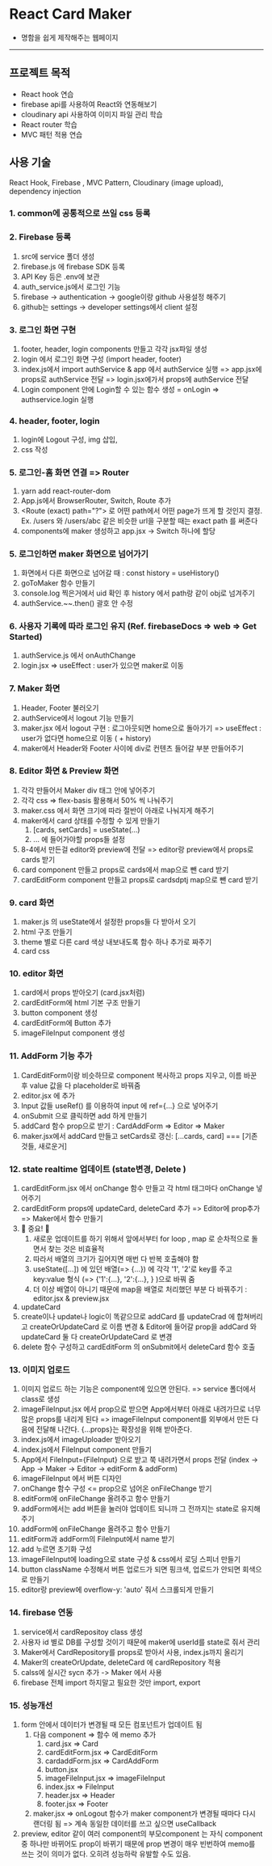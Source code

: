# React Card Maker

- 명함을 쉽게 제작해주는 웹페이지

------

## 프로젝트 목적

- React hook 연습
- firebase api를 사용하여 React와 연동해보기
- cloudinary api 사용하여 이미지 파일 관리 학습
- React router 학습
- MVC 패턴 적용 연습

## 사용 기술

React Hook, Firebase , MVC Pattern, Cloudinary (image upload), dependency injection


### 1. common에 공통적으로 쓰일 css 등록

### 2. Firebase 등록

1. src에 service 폴더 생성
2. firebase.js 에 firebase SDK 등록
3. API Key 등은 .env에 보관
4. auth_service.js에서 로그인 기능
5. firebase -> authentication -> google이랑 github 사용설정 해주기
6. github는 settings -> developer settings에서 client 설정

### 3. 로그인 화면 구현

1. footer, header, login components 만들고 각각 jsx파일 생성
2. login 에서 로그인 화면 구성 (import header, footer)
3. index.js에서 import authService & app 에서 authService 실행 => app.jsx에 props로 authService 전달 => login.jsx에가서 props에 authService 전달
4. Login component 안에 Login할 수 있는 함수 생성 = onLogin => authservice.login 실행

### 4. header, footer, login

1. login에 Logout 구성, img 삽입,
2. css 작성

### 5. 로그인-홈 화면 연결 => Router

1. yarn add react-router-dom
2. App.js에서 BrowserRouter, Switch, Route 추가
3. <Route (exact) path="?"> 로 어떤 path에서 어떤 page가 뜨게 할 것인지 결정. Ex. /users 와 /users/abc 같은 비슷한 url을 구분할 때는 exact path 를 써준다
4. components에 maker 생성하고 app.jsx -> Switch 하나에 할당

### 5. 로그인하면 maker 화면으로 넘어가기

1. 화면에서 다른 화면으로 넘어갈 때 : const history = useHistory()
2. goToMaker 함수 만들기
3. console.log 찍은거에서 uid 확인 후 history 에서 path랑 같이 obj로 넘겨주기
4. authService.~~.then() 괄호 안 수정

### 6. 사용자 기록에 따라 로그인 유지 (Ref. firebaseDocs => web => Get Started)

1. authService.js 에서 onAuthChange
2. login.jsx => useEffect : user가 있으면 maker로 이동

### 7. Maker 화면

1. Header, Footer 불러오기
2. authService에서 logout 기능 만들기
3. maker.jsx 에서 logout 구현 : 로그아웃되면 home으로 돌아가기 => useEffect : user가 없다면 home으로 이동 ( + history)
4. maker에서 Header와 Footer 사이에 div로 컨텐츠 들어갈 부분 만들어주기

### 8. Editor 화면 & Preview 화면

1. 각각 만들어서 Maker div 태그 안에 넣어주기
2. 각각 css => flex-basis 활용해서 50% 씩 나눠주기
3. maker.css 에서 화면 크기에 따라 절반이 아래로 나눠지게 해주기
4. maker에서 card 상태를 수정할 수 있게 만들기
   1. [cards, setCards] = useState(...)
   2. ... 에 들어가야할 props들 설정
5. 8-4에서 만든걸 editor와 preview에 전달 => editor랑 preview에서 props로 cards 받기
6. card component 만들고 props로 cards에서 map으로 뺀 card 받기
7. cardEditForm component 만들고 props로 cardsdptj map으로 뺀 card 받기

### 9. card 화면

1. maker.js 의 useState에서 설정한 props들 다 받아서 오기
2. html 구조 만들기
3. theme 별로 다른 card 색상 내보내도록 함수 하나 추가로 짜주기
4. card css

### 10. editor 화면

1. card에서 props 받아오기 (card.jsx처럼)
2. cardEditForm에 html 기본 구조 만들기
3. button component 생성
4. cardEditForm에 Button 추가
5. imageFileInput component 생성

### 11. AddForm 기능 추가

1. CardEditForm이랑 비슷하므로 component 복사하고 props 지우고, 이름 바꾼 후 value 값을 다 placeholder로 바꿔줌
2. editor.jsx 에 추가
3. Input 값들 useRef() 를 이용하여 input 에 ref={...} 으로 넣어주기
4. onSubmit 으로 클릭하면 add 하게 만들기
5. addCard 함수 prop으로 받기 : CardAddForm => Editor => Maker
6. maker.jsx에서 addCard 만들고 setCards로 갱신: [...cards, card] === [기존것들, 새로운거]

### 12. state realtime 업데이트 (state변경, Delete )

1. cardEditForm.jsx 에서 onChange 함수 만들고 각 html 태그마다 onChange 넣어주기
2. cardEditForm props에 updateCard, deleteCard 추가 => Editor에 prop추가 => Maker에서 함수 만들기
3. 🌟 중요! 🌟
   1. 새로운 업데이트를 하기 위해서 앞에서부터 for loop , map 로 순차적으로 돌면서 찾는 것은 비효율적
   2. 따라서 배열의 크기가 길어지면 매번 다 반복 호출해야 함
   3. useState([...]) 에 있던 배열(=> {...}) 에 각각 '1', '2'로 key를 주고 key:value 형식 (=> {'1':{...}, '2':{...}, } )으로 바꿔 줌
   4. 더 이상 배열이 아니기 때문에 map을 배열로 처리했던 부분 다 바꿔주기 : editor.jsx & preview.jsx
4. updateCard
5. create이나 update나 logic이 똑같으므로 addCard 를 updateCrad 에 합쳐버리고 createOrUpdateCard 로 이름 변경 & Editor에 들어갈 prop을 addCard 와 updateCard 둘 다 createOrUpdateCard 로 변경
6. delete 함수 구성하고 cardEditForm 의 onSubmit에서 deleteCard 함수 호출

### 13. 이미지 업로드

1. 이미지 업로드 하는 기능은 component에 있으면 안된다. => service 폴더에서 class로 생성
2. imageFileInput.jsx 에서 prop으로 받으면 App에서부터 아래로 내려가므로 너무 많은 props를 내리게 된다 => imageFileInput component를 외부에서 만든 다음에 전달해 나간다. {...props}는 확장성을 위해 받아준다.
3. index.js에서 imageUploader 받아오기
4. index.js에서 FileInput component 만들기
5. App에서 FileInput={FileInput} 으로 받고 쭉 내려가면서 props 전달 (index -> App -> Maker -> Editor -> editForm & addForm)
6. imageFileInput 에서 버튼 디자인
7. onChange 함수 구성 <= prop으로 넘어온 onFileChange 받기
8. editForm에 onFileChange 올려주고 함수 만들기
9. addForm에서는 add 버튼을 눌러야 업데이트 되니까 그 전까지는 state로 유지해주기
10. addForm에 onFileChange 올려주고 함수 만들기
11. editForm과 addForm의 FileInput에서 name 받기
12. add 누르면 초기화 구성
13. imageFileInput에 loading으로 state 구성 & css에서 로딩 스피너 만들기
14. button className 수정해서 버튼 업로드가 되면 핑크색, 업로드가 안되면 회색으로 만들기
15. editor랑 preview에 overflow-y: 'auto' 줘서 스크롤되게 만들기

### 14. firebase 연동

1. service에서 cardRepositoy class 생성
2. 사용자 id 별로 DB를 구성할 것이기 때문에 maker에 userId를 state로 줘서 관리
3. Maker에서 CardRepository를 props로 받아서 사용, index.js까지 올리기
4. Maker의 createOrUpdate, deleteCard 에 cardRepository 적용
5. calss에 실시간 sycn 추가 -> Maker 에서 사용
6. firebase 전체 import 하지말고 필요한 것만 import, export

### 15. 성능개선

1. form 안에서 데이터가 변경될 때 모든 컴포넌트가 업데이트 됨
   1. 다음 component => 함수 에 memo 추가
      1. card.jsx => Card
      2. cardEditForm.jsx => CardEditForm
      3. cardaddForm.jsx => CardAddForm
      4. button.jsx
      5. imageFileInput.jsx => imageFileInput
      6. index.jsx => FileInput
      7. header.jsx => Header
      8. footer.jsx => Footer
   2. maker.jsx => onLogout 함수가 maker component가 변경될 때마다 다시 랜더링 됨 => 계속 동일한 데이터를 쓰고 싶으면 useCallback
2. preview, editor 같이 여러 component의 부모component 는 자식 component 중 하나만 바뀌어도 prop이 바뀌기 때문에 prop 변경이 매우 빈번하여 memo를 쓰는 것이 의미가 없다. 오히려 성능하락 유발할 수도 있음.
